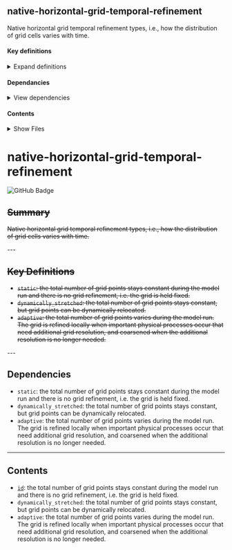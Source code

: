 
<h2 id='title'> native-horizontal-grid-temporal-refinement </h2>

<section id='summary'>
Native horizontal grid temporal refinement types, i.e., how the distribution of grid cells varies with time.
</section>


<section id='keys'>
<h4> Key definitions </h4>
<details id='keys'>

<summary>Expand definitions</summary>

  - `static`: the total number of grid points stays constant during the model run and there is no grid refinement, i.e. the grid is held fixed.
  - `dynamically_stretched`: the total number of grid points stays constant, but grid points can be dynamically relocated.
  - `adaptive`: the total number of grid points varies during the model run. The grid is refined locally when important physical processes occur that need additional grid resolution, and coarsened when the additional resolution is no longer needed.

</details>


</section>





<section id='keys'>
<h4> Dependancies </h4>
<details id='keys'>

<summary>View dependencies</summary>

  - `static`: the total number of grid points stays constant during the model run and there is no grid refinement, i.e. the grid is held fixed.
  - `dynamically_stretched`: the total number of grid points stays constant, but grid points can be dynamically relocated.
  - `adaptive`: the total number of grid points varies during the model run. The grid is refined locally when important physical processes occur that need additional grid resolution, and coarsened when the additional resolution is no longer needed.

</details>


</section>




<section id='contents'>
<h4> Contents </h4>
<details id='keys'>

<summary>Show Files</summary>

  - <a href = id1>`id`</a>: the total number of grid points stays constant during the model run and there is no grid refinement, i.e. the grid is held fixed.
  - ``: the total number of grid points stays constant, but grid points can be dynamically relocated.
  - `adaptive`: the total number of grid points varies during the model run. The grid is refined locally when important physical processes occur that need additional grid resolution, and coarsened when the additional resolution is no longer needed.

</details>


</section>


# native-horizontal-grid-temporal-refinement

![GitHub Badge](https://img.shields.io/badge/View_on-GitHub-24292e?logo=github&logoColor=white)

<s>

## Summary

Native horizontal grid temporal refinement types, i.e., how the distribution of grid cells varies with time.

</s> --- <s>

## Key Definitions

- `static`: the total number of grid points stays constant during the model run and there is no grid refinement, i.e. the grid is held fixed.
- `dynamically_stretched`: the total number of grid points stays constant, but grid points can be dynamically relocated.
- `adaptive`: the total number of grid points varies during the model run. The grid is refined locally when important physical processes occur that need additional grid resolution, and coarsened when the additional resolution is no longer needed.
</s>
---

## Dependencies

- `static`: the total number of grid points stays constant during the model run and there is no grid refinement, i.e. the grid is held fixed.
- `dynamically_stretched`: the total number of grid points stays constant, but grid points can be dynamically relocated.
- `adaptive`: the total number of grid points varies during the model run. The grid is refined locally when important physical processes occur that need additional grid resolution, and coarsened when the additional resolution is no longer needed.

---

## Contents

- [`id`](#id1): the total number of grid points stays constant during the model run and there is no grid refinement, i.e. the grid is held fixed.
- `dynamically_stretched`: the total number of grid points stays constant, but grid points can be dynamically relocated.
- `adaptive`: the total number of grid points varies during the model run. The grid is refined locally when important physical processes occur that need additional grid resolution, and coarsened when the additional resolution is no longer needed.
